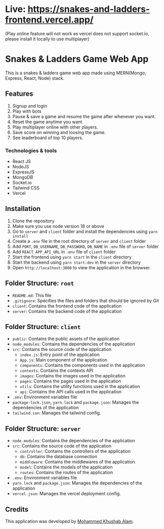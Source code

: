 # Live: https://snakes-and-ladders-frontend.vercel.app/

(Play online feature will not work as vercel does not support socket.io, please install it locally to use multiplayer)



# Snakes & Ladders Game Web App

This is a snakes & ladders game web app made using MERN(Mongo, Express, React, Node) stack.

## Features

1. Signup and login
2. Play with bots
3. Pause & save a game and resume the game after whenever you want.
4. Reset the game anytime you want.
5. Play multiplayer online with other players.
6. Save score on winning and loosing the game.
7. See leaderboard of top 10 players.

### Technologies & tools

-   React JS
-   NodeJS
-   ExpressJS
-   MongoDB
-   Socket.io
-   Tailwind CSS
-   Vercel


## Installation

1. Clone the repository
2. Make sure you use node version 18 or above
3. Go to `server` and `client` folder and install the dependencies using `yarn install`
4. Create a `.env` file in the root directory of `server` and `client` folder
5. Add `PORT`, `DB_USERNAME`, `DB_PASSWORD`, `DB_NAME` in `.env` file of `server` folder
6. Add `REACT_APP_API_URL` in `.env` file of `client` folder
7. Start the frontend using `yarn start` in the `client` directory
8. Start the backend using `yarn start:dev` in the `server` directory
9. Open `http://localhost:3000` to view the application in the browser.



## Folder Structure: `root`
- `README.md`: This file
- `.gitignore`: Specifies the files and folders that should be ignored by Git
- `client`: Contains the frontend code of the application
- `server`: Contains the backend code of the application

## Folder Structure: `client`

- `public`: Contains the public assets of the application
- `node_modules`: Contains the dependencies of the application
- `src`: Contains the source code of the application
  - `index.js`: Entry point of the application
  - `App.js`: Main component of the application
  - `components`: Contains the components used in the application
  - `contexts`: Contains the contexts API
  - `images`: Contains the images used in the application
  - `pages`: Contains the pages used in the application
  - `utils`: Contains the utility functions used in the application
  - `api`: Contains the API calls used in the application
- `.env`: Environment variables file
- `package-lock.json`, `yarn.lock` and `package.json`: Manages the dependencies of the application
- `tailwind.con`: Manages the tailwind config.

## Folder Structure: `server`

- `node_modules`: Contains the dependencies of the application
- `src`: Contains the source code of the application
  - `controller`: Contains the controllers of the application
  - `db`: Contains the database connection
  - `middleware`: Contains the middlewares of the application
  - `model`: Contains the models of the application
  - `routes`: Contains the routes of the application
- `.env`: Environment variables file
- `yarn.lock` and `package.json`: Manages the dependencies of the application
- `vercel.json`: Manages the vercel deployment config.


## Credits

This application was developed by [Mohammed Khushab Alam](https://github.com/khushab).


